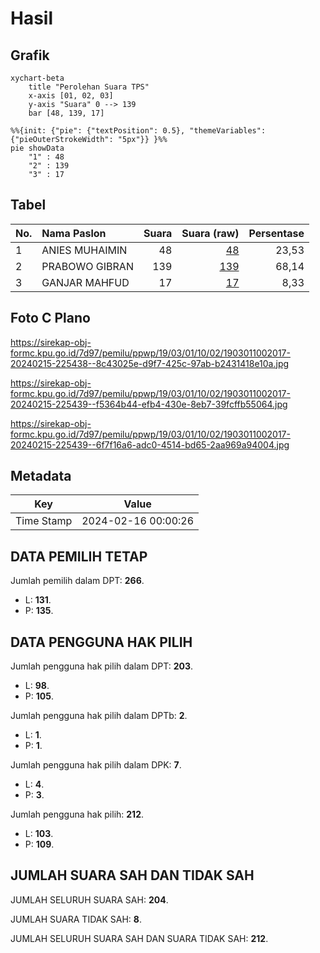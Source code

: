 # Hasil

## Grafik

```mermaid
xychart-beta
    title "Perolehan Suara TPS"
    x-axis [01, 02, 03]
    y-axis "Suara" 0 --> 139
    bar [48, 139, 17]
```

```mermaid
%%{init: {"pie": {"textPosition": 0.5}, "themeVariables": {"pieOuterStrokeWidth": "5px"}} }%%
pie showData
    "1" : 48
    "2" : 139
    "3" : 17
```

## Tabel

| No. | Nama Paslon    | Suara | Suara (raw) | Persentase |
|:--- |:-------------- | -----:| -----------:| ----------:|
| 1   | ANIES MUHAIMIN | 48    | [48][p-1]   | 23,53      |
| 2   | PRABOWO GIBRAN | 139   | [139][p-2]  | 68,14      |
| 3   | GANJAR MAHFUD  | 17    | [17][p-3]   | 8,33       |


[p-1]: https://github.com/gigit-pemilu/pemilu-2024-19-kepulauan-bangka-belitung/blob/main/pilpres/hitung-suara/sub/19-kepulauan-bangka-belitung/sub/03-bangka-selatan/sub/01-toboali/sub/1002-teladan/sub/017-tps/sub/paslon-1.txt
[p-2]: https://github.com/gigit-pemilu/pemilu-2024-19-kepulauan-bangka-belitung/blob/main/pilpres/hitung-suara/sub/19-kepulauan-bangka-belitung/sub/03-bangka-selatan/sub/01-toboali/sub/1002-teladan/sub/017-tps/sub/paslon-2.txt
[p-3]: https://github.com/gigit-pemilu/pemilu-2024-19-kepulauan-bangka-belitung/blob/main/pilpres/hitung-suara/sub/19-kepulauan-bangka-belitung/sub/03-bangka-selatan/sub/01-toboali/sub/1002-teladan/sub/017-tps/sub/paslon-3.txt

## Foto C Plano

https://sirekap-obj-formc.kpu.go.id/7d97/pemilu/ppwp/19/03/01/10/02/1903011002017-20240215-225438--8c43025e-d9f7-425c-97ab-b2431418e10a.jpg

https://sirekap-obj-formc.kpu.go.id/7d97/pemilu/ppwp/19/03/01/10/02/1903011002017-20240215-225439--f5364b44-efb4-430e-8eb7-39fcffb55064.jpg

https://sirekap-obj-formc.kpu.go.id/7d97/pemilu/ppwp/19/03/01/10/02/1903011002017-20240215-225439--6f7f16a6-adc0-4514-bd65-2aa969a94004.jpg


## Metadata

| Key        | Value               |
| ---------- | ------------------- |
| Time Stamp | 2024-02-16 00:00:26 |


## DATA PEMILIH TETAP

Jumlah pemilih dalam DPT: **266**.
 * L: **131**.
 * P: **135**.

## DATA PENGGUNA HAK PILIH

Jumlah pengguna hak pilih dalam DPT: **203**.
 * L: **98**.
 * P: **105**.

Jumlah pengguna hak pilih dalam DPTb: **2**.
 * L: **1**.
 * P: **1**.

Jumlah pengguna hak pilih dalam DPK: **7**.
 * L: **4**.
 * P: **3**.

Jumlah pengguna hak pilih: **212**.
 * L: **103**.
 * P: **109**.

## JUMLAH SUARA SAH DAN TIDAK SAH

JUMLAH SELURUH SUARA SAH: **204**.

JUMLAH SUARA TIDAK SAH: **8**.

JUMLAH SELURUH SUARA SAH DAN SUARA TIDAK SAH: **212**.


